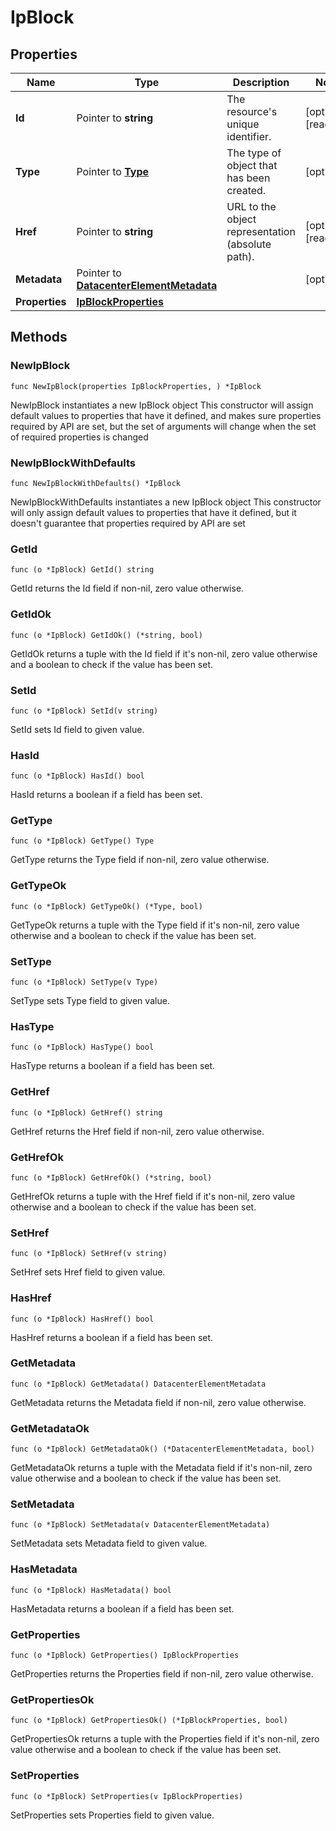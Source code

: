 # IpBlock

## Properties

|Name | Type | Description | Notes|
|------------ | ------------- | ------------- | -------------|
|**Id** | Pointer to **string** | The resource&#39;s unique identifier. | [optional] [readonly] |
|**Type** | Pointer to [**Type**](Type.md) | The type of object that has been created. | [optional] |
|**Href** | Pointer to **string** | URL to the object representation (absolute path). | [optional] [readonly] |
|**Metadata** | Pointer to [**DatacenterElementMetadata**](DatacenterElementMetadata.md) |  | [optional] |
|**Properties** | [**IpBlockProperties**](IpBlockProperties.md) |  | |

## Methods

### NewIpBlock

`func NewIpBlock(properties IpBlockProperties, ) *IpBlock`

NewIpBlock instantiates a new IpBlock object
This constructor will assign default values to properties that have it defined,
and makes sure properties required by API are set, but the set of arguments
will change when the set of required properties is changed

### NewIpBlockWithDefaults

`func NewIpBlockWithDefaults() *IpBlock`

NewIpBlockWithDefaults instantiates a new IpBlock object
This constructor will only assign default values to properties that have it defined,
but it doesn't guarantee that properties required by API are set

### GetId

`func (o *IpBlock) GetId() string`

GetId returns the Id field if non-nil, zero value otherwise.

### GetIdOk

`func (o *IpBlock) GetIdOk() (*string, bool)`

GetIdOk returns a tuple with the Id field if it's non-nil, zero value otherwise
and a boolean to check if the value has been set.

### SetId

`func (o *IpBlock) SetId(v string)`

SetId sets Id field to given value.

### HasId

`func (o *IpBlock) HasId() bool`

HasId returns a boolean if a field has been set.

### GetType

`func (o *IpBlock) GetType() Type`

GetType returns the Type field if non-nil, zero value otherwise.

### GetTypeOk

`func (o *IpBlock) GetTypeOk() (*Type, bool)`

GetTypeOk returns a tuple with the Type field if it's non-nil, zero value otherwise
and a boolean to check if the value has been set.

### SetType

`func (o *IpBlock) SetType(v Type)`

SetType sets Type field to given value.

### HasType

`func (o *IpBlock) HasType() bool`

HasType returns a boolean if a field has been set.

### GetHref

`func (o *IpBlock) GetHref() string`

GetHref returns the Href field if non-nil, zero value otherwise.

### GetHrefOk

`func (o *IpBlock) GetHrefOk() (*string, bool)`

GetHrefOk returns a tuple with the Href field if it's non-nil, zero value otherwise
and a boolean to check if the value has been set.

### SetHref

`func (o *IpBlock) SetHref(v string)`

SetHref sets Href field to given value.

### HasHref

`func (o *IpBlock) HasHref() bool`

HasHref returns a boolean if a field has been set.

### GetMetadata

`func (o *IpBlock) GetMetadata() DatacenterElementMetadata`

GetMetadata returns the Metadata field if non-nil, zero value otherwise.

### GetMetadataOk

`func (o *IpBlock) GetMetadataOk() (*DatacenterElementMetadata, bool)`

GetMetadataOk returns a tuple with the Metadata field if it's non-nil, zero value otherwise
and a boolean to check if the value has been set.

### SetMetadata

`func (o *IpBlock) SetMetadata(v DatacenterElementMetadata)`

SetMetadata sets Metadata field to given value.

### HasMetadata

`func (o *IpBlock) HasMetadata() bool`

HasMetadata returns a boolean if a field has been set.

### GetProperties

`func (o *IpBlock) GetProperties() IpBlockProperties`

GetProperties returns the Properties field if non-nil, zero value otherwise.

### GetPropertiesOk

`func (o *IpBlock) GetPropertiesOk() (*IpBlockProperties, bool)`

GetPropertiesOk returns a tuple with the Properties field if it's non-nil, zero value otherwise
and a boolean to check if the value has been set.

### SetProperties

`func (o *IpBlock) SetProperties(v IpBlockProperties)`

SetProperties sets Properties field to given value.



